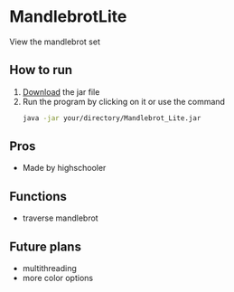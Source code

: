 # MandlebrotLite
View the mandlebrot set
## How to run
1. [Download](https://github.com/TorinF/JavaProject-CSA/releases) the jar file
2. Run the program by clicking on it
   or use the command 
   ```bash
   java -jar your/directory/Mandlebrot_Lite.jar
   ```
## Pros
* Made by highschooler
## Functions
* traverse mandlebrot
## Future plans
* multithreading
* more color options
